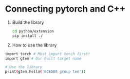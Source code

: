 # Connecting pytorch and C++
1. Build the library
    ```bash
    cd python/extension
    pip install ./
    ```
2. How to use the library
```bash
import torch # Must import torch first!
import gten # Our built target name

# Use the library 
print(gten.hello('ECE508 group ten'))
```